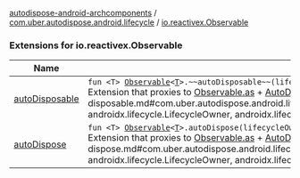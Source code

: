 [autodispose-android-archcomponents](../../index.md) / [com.uber.autodispose.android.lifecycle](../index.md) / [io.reactivex.Observable](./index.md)

### Extensions for io.reactivex.Observable

| Name | Summary |
|---|---|
| [autoDisposable](auto-disposable.md) | `fun <T> `[`Observable`](http://reactivex.io/RxJava/2.x/javadoc/io/reactivex/Observable.html)`<`[`T`](auto-disposable.md#T)`>.~~autoDisposable~~(lifecycleOwner: LifecycleOwner, untilEvent: Event? = null): ObservableSubscribeProxy<`[`T`](auto-disposable.md#T)`>`<br>Extension that proxies to [Observable.as](http://reactivex.io/RxJava/2.x/javadoc/io/reactivex/Observable.html) + [AutoDispose.autoDisposable](#) and takes an [untilEvent](auto-disposable.md#com.uber.autodispose.android.lifecycle$autoDisposable(io.reactivex.Observable((com.uber.autodispose.android.lifecycle.autoDisposable.T)), androidx.lifecycle.LifecycleOwner, androidx.lifecycle.Lifecycle.Event)/untilEvent) when subscription will be disposed. |
| [autoDispose](auto-dispose.md) | `fun <T> `[`Observable`](http://reactivex.io/RxJava/2.x/javadoc/io/reactivex/Observable.html)`<`[`T`](auto-dispose.md#T)`>.autoDispose(lifecycleOwner: LifecycleOwner, untilEvent: Event? = null): ObservableSubscribeProxy<`[`T`](auto-dispose.md#T)`>`<br>Extension that proxies to [Observable.as](http://reactivex.io/RxJava/2.x/javadoc/io/reactivex/Observable.html) + [AutoDispose.autoDisposable](#) and takes an [untilEvent](auto-dispose.md#com.uber.autodispose.android.lifecycle$autoDispose(io.reactivex.Observable((com.uber.autodispose.android.lifecycle.autoDispose.T)), androidx.lifecycle.LifecycleOwner, androidx.lifecycle.Lifecycle.Event)/untilEvent) when subscription will be disposed. |
